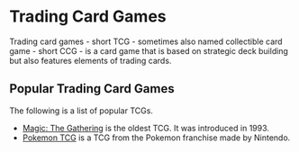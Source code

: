 # Trading Card Games

Trading card games - short TCG - sometimes also named collectible card game - short CCG - is a card
game that is based on strategic deck building but also features elements of trading cards.

## Popular Trading Card Games

The following is a list of popular TCGs.

- [Magic: The Gathering](/wiki/games/magic%3A_the_gathering.md) is the oldest TCG.
  It was introduced in 1993.
- [Pokemon TCG](/wiki/games/pokemon.md) is a TCG from the Pokemon franchise made by Nintendo.

